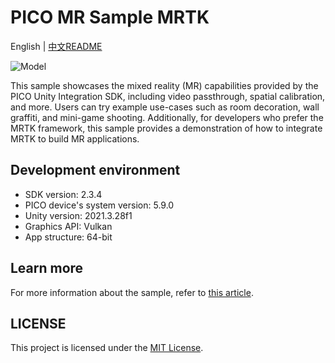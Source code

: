 # PICO MR Sample MRTK
English | [中文README](./README.zh_CN.md)

![Model](https://github.com/Pico-Developer/MRSample-Unity-MRTK/blob/main/mr-balloon-shot-cut.png)

This sample showcases the mixed reality (MR) capabilities provided by the PICO Unity Integration SDK, including video passthrough, spatial calibration, and more. Users can try example use-cases such as room decoration, wall graffiti, and mini-game shooting. Additionally, for developers who prefer the MRTK framework, this sample provides a demonstration of how to integrate MRTK to build MR applications.

## Development environment

- SDK version: 2.3.4
- PICO device's system version: 5.9.0
- Unity version: 2021.3.28f1
- Graphics API: Vulkan
- App structure: 64-bit

## Learn more

For more information about the sample, refer to [this article](https://developer.picoxr.com/document/unity/mixed-reality-mrtk-sample/).

## LICENSE
This project is licensed under the [MIT License](./License.md).
